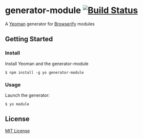 # generator-module [![Build Status](https://secure.travis-ci.org/peutetre/generator-module.png?branch=master)](https://travis-ci.org/peutetre/generator-module)

A [Yeoman](http://yeoman.io) generator for [Browserify](http://browserify.org) modules

## Getting Started

### Install

Install Yeoman and the generator-module

```
$ npm install -g yo generator-module
```

### Usage

Launch the generator:

```
$ yo module
```
## License

[MIT License](http://en.wikipedia.org/wiki/MIT_License)
